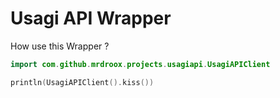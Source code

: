 # Usagi API Wrapper

How use this Wrapper ? 

```kotlin
import com.github.mrdroox.projects.usagiapi.UsagiAPIClient

println(UsagiAPIClient().kiss())
```